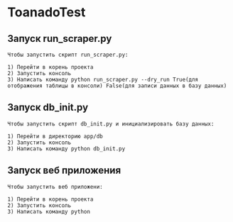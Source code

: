 # ToanadoTest

## Запуск run_scraper.py

    Чтобы запустить скрипт run_scraper.py:

    1) Перейти в корень проекта 
    2) Запустить консоль
    3) Написать команду python run_scraper.py --dry_run True(для отображения таблицы в консоли) False(для записи данных в базу данных)


## Запуск db_init.py

    Чтобы запустить скрипт db_init.py и инициализировать базу данных:
    
    1) Перейти в директорию app/db 
    2) Запустить консоль
    3) Написать команду python db_init.py


## Запуск веб приложения

    Чтобы запустить веб приложени:

    1) Перейти в корень проекта 
    2) Запустить консоль
    3) Написать команду python
